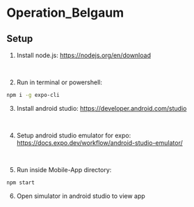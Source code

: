 # Operation_Belgaum
 
## Setup
1. Install node.js: https://nodejs.org/en/download
<br>

2. Run in terminal or powershell:
```bash
npm i -g expo-cli
```
3. Install android studio: https://developer.android.com/studio
<br>

4. Setup android studio emulator for expo: https://docs.expo.dev/workflow/android-studio-emulator/
<br>

5. Run inside Mobile-App directory:

```bash
npm start
```
6. Open simulator in android studio to view app
